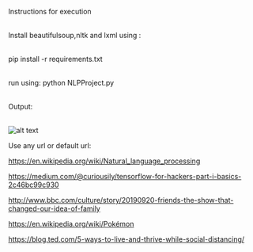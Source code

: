 Instructions for execution <br><br>

Install beautifulsoup,nltk and lxml using :<br><br>

pip install -r requirements.txt <br><br>

run using: python NLPProject.py <br><br>

Output: <br><br>

![alt text](http:output.png)

Use any url or default url:

https://en.wikipedia.org/wiki/Natural_language_processing

https://medium.com/@curiousily/tensorflow-for-hackers-part-i-basics-2c46bc99c930

http://www.bbc.com/culture/story/20190920-friends-the-show-that-changed-our-idea-of-family

https://en.wikipedia.org/wiki/Pokémon

https://blog.ted.com/5-ways-to-live-and-thrive-while-social-distancing/
